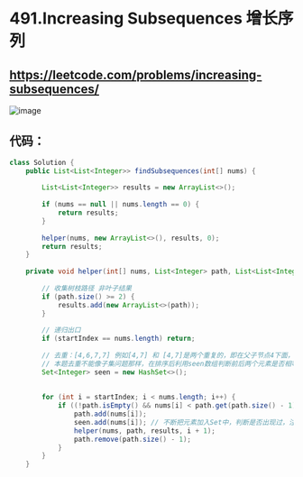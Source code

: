  491.Increasing Subsequences 增长序列
====

https://leetcode.com/problems/increasing-subsequences/
-----

![image](https://user-images.githubusercontent.com/91653378/141612816-13631653-f75c-4343-bf4d-a1e0d519fb2d.png)

代码：
---
````Java
class Solution {
    public List<List<Integer>> findSubsequences(int[] nums) {
        
        List<List<Integer>> results = new ArrayList<>();
        
        if (nums == null || nums.length == 0) {
            return results;
        }
        
        helper(nums, new ArrayList<>(), results, 0);
        return results;
    }
    
    private void helper(int[] nums, List<Integer> path, List<List<Integer>> results, int startIndex) {
        
        // 收集树枝路径 非叶子结果
        if (path.size() >= 2) {
            results.add(new ArrayList<>(path));
        }
        
        // 递归出口
        if (startIndex == nums.length) return;
        
        // 去重：[4,6,7,7] 例如[4,7] 和 [4,7]是两个重复的，即在父子节点4下面，7是重复的，可以利用Set来去重；
        // 本题去重不能像子集问题那样，在排序后利用seen数组判断前后两个元素是否相等（nums[i-1] == nums[i])，但本题不允许排序，所以不能通过看前后两个元素是否相等的方法来去重；
        Set<Integer> seen = new HashSet<>();
        
        
        for (int i = startIndex; i < nums.length; i++) {
            if ((!path.isEmpty() && nums[i] < path.get(path.size() - 1)) || (seen.contains(nums[i]))) continue; // 前面的判断是跳过非递增元素，后面的判断是利用Set跳过同层重复元素
                path.add(nums[i]);
                seen.add(nums[i]); // 不断把元素加入Set中，判断是否出现过，注意Set不回溯，否则无法判断；
                helper(nums, path, results, i + 1);
                path.remove(path.size() - 1);
            }
        }
    }
````

